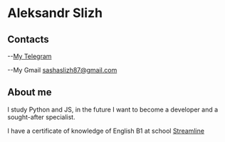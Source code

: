   # Aleksandr Slizh

 ## Contacts

--[My Telegram](https://t.me/AlexandrSlizh)

--My Gmail [sashaslizh87@gmail.com](sashaslizh87@gmail.com)

  ## About me

I study Python and JS, in the future I want to become a developer and a sought-after specialist.

I have a certificate of knowledge of English B1 at school [Streamline](https://str.by/) 

